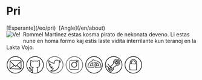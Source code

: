 Pri
===

<div class="footer">
[Esperante](/eo/pri)  [Angle](/en/about)
</div>

<img style="margin-right: 0.5em; margin-bottom: 0.5em;" src="/images/author.jpg" alt="Ve!" title="Ve!" align="left" />
Rommel Martinez estas kosma pirato de nekonata deveno. Li estas nune en homa formo kaj estis
laste vidita interrilante kun teranoj en la Lakta Vojo.

[![ebzzry@ebzzry.io](/images/icon_mail_01_48x48.png "ebzzry@ebzzry.io")](mailto:ebzzry@ebzzry.io) [![github.com/ebzzry](/images/icon_github_01_48x48.png "GitHub")](https://github.com/ebzzry) [![twitter.com/ebzzry](/images/icon_twitter_01_48x48.png "Tvitero")](https://twitter.com/ebzzry) [![instagram.com/ebzzry](/images/icon_instagram_01_48x48.png "Instagramo")](https://instagram.com/ebzzry) [![ebzzry.deviantart.com](/images/icon_deviantart_01_48x48.png "DeviantArt")](https://ebzzry.deviantart.com) [![Steam](/images/icon_steam_01_48x48.png "Steam")](https://steamcommunity.com/id/ebzzry/) [![GPG](/images/icon_gnupg_01_48x48.png "GPG")](/keys/ebzzry-gnupg.pub) 

